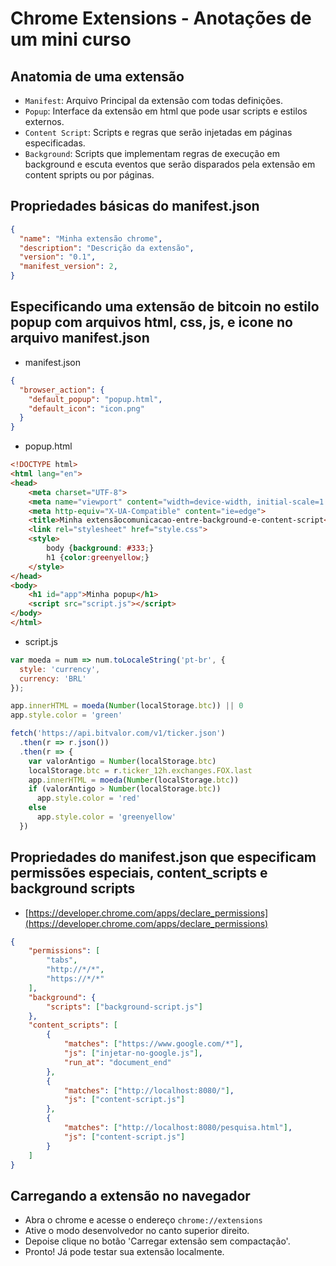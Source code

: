 # Chrome Extensions - Anotações de um mini curso

## Anatomia de uma extensão

- `Manifest`: Arquivo Principal da extensão com todas definições.
- `Popup`: Interface da extensão em html que pode usar scripts e estilos externos.
- `Content Script`: Scripts e regras que serão injetadas em páginas especificadas.
- `Background`: Scripts que implementam regras de execução em background e escuta eventos que serão disparados pela extensão em content spripts ou por páginas.

## Propriedades básicas do manifest.json

```json
{
  "name": "Minha extensão chrome",
  "description": "Descrição da extensão",
  "version": "0.1",
  "manifest_version": 2,
}
```

## Especificando uma extensão de bitcoin no estilo popup com arquivos html, css, js, e icone no arquivo manifest.json

- manifest.json
```json
{
  "browser_action": {
    "default_popup": "popup.html",
    "default_icon": "icon.png"
  }
}
```
- popup.html
```html
<!DOCTYPE html>
<html lang="en">
<head>
    <meta charset="UTF-8">
    <meta name="viewport" content="width=device-width, initial-scale=1.0">
    <meta http-equiv="X-UA-Compatible" content="ie=edge">
    <title>Minha extensãocomunicacao-entre-background-e-content-script</title>
    <link rel="stylesheet" href="style.css">
    <style>
        body {background: #333;}
        h1 {color:greenyellow;}
    </style>
</head>
<body>
    <h1 id="app">Minha popup</h1>
    <script src="script.js"></script>
</body>
</html>
```
- script.js

```js
var moeda = num => num.toLocaleString('pt-br', {
  style: 'currency', 
  currency: 'BRL'
});

app.innerHTML = moeda(Number(localStorage.btc)) || 0
app.style.color = 'green'

fetch('https://api.bitvalor.com/v1/ticker.json')
  .then(r => r.json())
  .then(r => {
    var valorAntigo = Number(localStorage.btc)
    localStorage.btc = r.ticker_12h.exchanges.FOX.last
    app.innerHTML = moeda(Number(localStorage.btc))
    if (valorAntigo > Number(localStorage.btc))
      app.style.color = 'red'
    else 
      app.style.color = 'greenyellow'
  })

```

## Propriedades do manifest.json que especificam permissões especiais, content_scripts e background scripts

- [https://developer.chrome.com/apps/declare_permissions](https://developer.chrome.com/apps/declare_permissions)


```json
{
    "permissions": [
        "tabs",
        "http://*/*",
        "https://*/*"
    ],
    "background": {
        "scripts": ["background-script.js"]
    },
    "content_scripts": [
        {
            "matches": ["https://www.google.com/*"],
            "js": ["injetar-no-google.js"],
            "run_at": "document_end"
        },
        {
            "matches": ["http://localhost:8080/"],
            "js": ["content-script.js"]
        },
        {
            "matches": ["http://localhost:8080/pesquisa.html"],
            "js": ["content-script.js"]
        }
    ]
}
```

## Carregando a extensão no navegador

- Abra o chrome e acesse o endereço `chrome://extensions`
- Ative o modo desenvolvedor no canto superior direito.
- Depoise clique no botão 'Carregar extensão sem compactação'.
- Pronto! Já pode testar sua extensão localmente.

